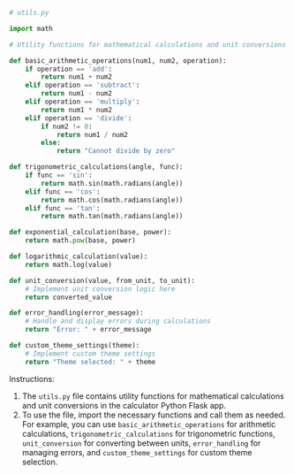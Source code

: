```python
# utils.py

import math

# Utility functions for mathematical calculations and unit conversions

def basic_arithmetic_operations(num1, num2, operation):
    if operation == 'add':
        return num1 + num2
    elif operation == 'subtract':
        return num1 - num2
    elif operation == 'multiply':
        return num1 * num2
    elif operation == 'divide':
        if num2 != 0:
            return num1 / num2
        else:
            return "Cannot divide by zero"

def trigonometric_calculations(angle, func):
    if func == 'sin':
        return math.sin(math.radians(angle))
    elif func == 'cos':
        return math.cos(math.radians(angle))
    elif func == 'tan':
        return math.tan(math.radians(angle))

def exponential_calculation(base, power):
    return math.pow(base, power)

def logarithmic_calculation(value):
    return math.log(value)

def unit_conversion(value, from_unit, to_unit):
    # Implement unit conversion logic here
    return converted_value

def error_handling(error_message):
    # Handle and display errors during calculations
    return "Error: " + error_message

def custom_theme_settings(theme):
    # Implement custom theme settings
    return "Theme selected: " + theme
```

Instructions:
1. The `utils.py` file contains utility functions for mathematical calculations and unit conversions in the calculator Python Flask app.
2. To use the file, import the necessary functions and call them as needed. For example, you can use `basic_arithmetic_operations` for arithmetic calculations, `trigonometric_calculations` for trigonometric functions, `unit_conversion` for converting between units, `error_handling` for managing errors, and `custom_theme_settings` for custom theme selection.